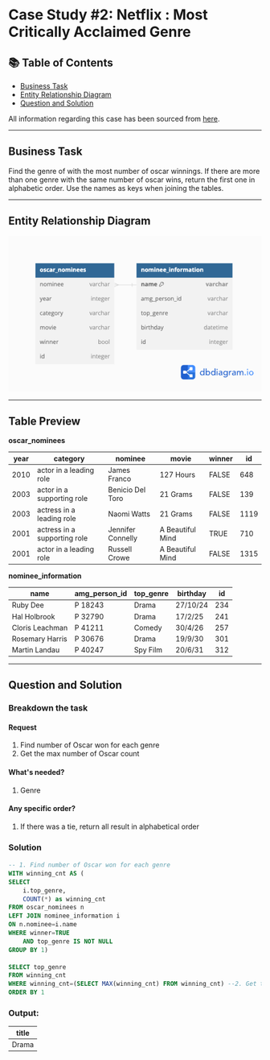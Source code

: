 # Case Study #2: Netflix : Most Critically Acclaimed Genre

## 📚 Table of Contents
- [Business Task](#business-task)
- [Entity Relationship Diagram](#entity-relationship-diagram)
- [Question and Solution](#question-and-solution)

All information regarding this case has been sourced from [here](https://platform.stratascratch.com/coding/10171-find-the-genre-of-the-person-with-the-most-number-of-oscar-winnings?code_type=1). 


***

## Business Task
Find the genre of with the most number of oscar winnings.
If there are more than one genre with the same number of oscar wins, return the first one in alphabetic order. Use the names as keys when joining the tables.
***

## Entity Relationship Diagram
![image](https://github.com/colinlim84/sql_netflix/blob/main/Netflix_ERD.png)

***

## Table Preview

**oscar_nominees**

| year | category                     | nominee           | movie            | winner | id   |
| ---- | ---------------------------- | ----------------- | ---------------- | ------ | ---- |
| 2010 | actor in a leading role      | James Franco      | 127 Hours        | FALSE  | 648  |
| 2003 | actor in a supporting role   | Benicio Del Toro  | 21 Grams         | FALSE  | 139  |
| 2003 | actress in a leading role    | Naomi Watts       | 21 Grams         | FALSE  | 1119 |
| 2001 | actress in a supporting role | Jennifer Connelly | A Beautiful Mind | TRUE   | 710  |
| 2001 | actor in a leading role      | Russell Crowe     | A Beautiful Mind | FALSE  | 1315 |

**nominee_information**

| name            | amg_person_id | top_genre | birthday | id  |
| --------------- | ------------- | --------- | -------- | --- |
| Ruby Dee        | P 18243       | Drama     | 27/10/24 | 234 |
| Hal Holbrook    | P 32790       | Drama     | 17/2/25  | 241 |
| Cloris Leachman | P 41211       | Comedy    | 30/4/26  | 257 |
| Rosemary Harris | P 30676       | Drama     | 19/9/30  | 301 |
| Martin Landau   | P 40247       | Spy Film  | 20/6/31  | 312 |

***
## Question and Solution

### Breakdown the task

#### Request
1. Find number of Oscar won for each genre
2. Get the max number of Oscar count

#### What's needed?
1. Genre

#### Any specific order?
1. If there was a tie, return all result in alphabetical order

### Solution
````sql
-- 1. Find number of Oscar won for each genre
WITH winning_cnt AS (
SELECT 
    i.top_genre,
    COUNT(*) as winning_cnt
FROM oscar_nominees n
LEFT JOIN nominee_information i
ON n.nominee=i.name
WHERE winner=TRUE
    AND top_genre IS NOT NULL
GROUP BY 1)

SELECT top_genre
FROM winning_cnt
WHERE winning_cnt=(SELECT MAX(winning_cnt) FROM winning_cnt) --2. Get the max number of Oscar count
ORDER BY 1

````



### Output:
| title | 
| ----------- | 
| Drama | 
